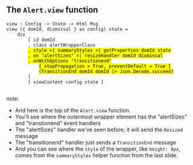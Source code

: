##  The `Alert.view` function

<pre><code class="elm" data-trim data-noescape>view : Config -> State -> Html Msg
view ({ domId, dismissal } as config) state =
    div
        [ id domId
        , class alertWrapperClass
        <mark>, style <| summaryStyles <| getProperties domId state</mark>
        <mark>, on "alertSizes" <| resizeHandler domId dismissal</mark>
        <mark>, onWithOptions "transitionend"</mark>
            <mark>{ stopPropagation = True, preventDefault = True }</mark>
            <mark>(TransitionEnd domId domId |> Json.Decode.succeed)</mark>
        ]
        [ viewContent config state ]

</code></pre>

note:
* And here is the top of the <code>Alert.view</code> function.
* You'll see where the outermost wrapper element has the "alertSizes" and "transtionend" event handlers
* The "alertSizes" handler we've seen before; it will send the <code>Resized</code> message
* The "transitionend" handler just sends a <code>TransitionEnd</code> message
* And you can see where the <code>style</code> of the wrapper, like <code>height: 0px</code>, comes from
the <code>summaryStyles</code> helper function from the last slide.
